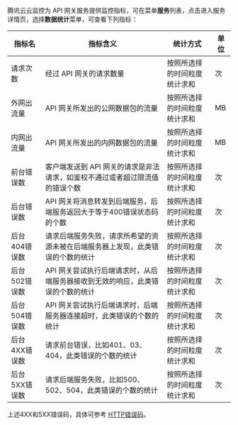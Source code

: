 腾讯云云监控为 API 网关服务提供监控指标，可在菜单**服务**列表，点击进入服务详情页，选择**数据统计**菜单，可查看下列指标：

| 指标名        | 指标含义                                                                       | 统计方式                     | 单位 |
|---------------|--------------------------------------------------------------------------------|------------------------------|------|
| 请求次数        | 经过 API 网关的请求数量                                                          | 按照所选择的时间粒度统计求和 | 次   |
| 外网出流量    | API 网关所发出的公网数据包的流量                                                | 按照所选择的时间粒度统计求和 | MB   |
| 内网出流量    | API 网关所发出的内网数据包的流量                                                | 按照所选择的时间粒度统计求和 | MB   |
| 前台错误数    | 客户端发送到 API 网关的请求是非法请求，如鉴权不通过或者超过限流值的错误个数      | 按照所选择的时间粒度统计求和 | 次   |
| 后台错误数    | API 网关将消息转发到后端服务，后端服务返回大于等于400错误状态码的个数           | 按照所选择的时间粒度统计求和 | 次   |
| 后台404错误数 | 请求后端服务失败，请求所希望的资源未被在后端服务器上发现，此类错误的个数的统计 | 按照所选择的时间粒度统计求和 | 次   |
| 后台502错误数 | API 网关尝试执行后端请求时，从后端服务器接收到无效的响应，此类错误的个数的统计  | 按照所选择的时间粒度统计求和 | 次   |
| 后台504错误数 | API 网关尝试执行后端请求时，后端服务器连接超时，此类错误的个数的统计  | 按照所选择的时间粒度统计求和 | 次   |
| 后台4XX错误数 | 请求前台错误，比如401、03、404，此类错误的个数的统计| 按照所选择的时间粒度统计求和 | 次   |
| 后台5XX错误数 | 请求后端服务失败，比如500、502、504，此类错误的个数的统计| 按照所选择的时间粒度统计求和 | 次   |

上述4XX和5XX错误码，具体可参考 [HTTP错误码](https://cloud.tencent.com/document/product/628/34086)。
